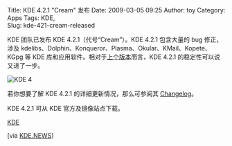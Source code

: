 Title: KDE 4.2.1 "Cream" 发布
Date: 2009-03-05 09:25
Author: toy
Category: Apps
Tags: KDE,  
Slug: kde-421-cream-released

KDE 团队已发布 KDE 4.2.1（代号“Cream”）。KDE 4.2.1 包含大量的 bug
修正，涉及
kdelibs、Dolphin、Konqueror、Plasma、Okular、KMail、Kopete、KGpg 等 KDE
库和应用软件。相对于[上个版本](http://linuxtoy.org/archives/kde-420-released.html)而言，KDE
4.2.1 的稳定性可以说又进了一步。

![KDE 4](http://i.linuxtoy.org/i/2007/04/kde-logo.jpg)

若你想要了解 KDE 4.2.1 的详细更新情况，那么可参阅其
[Changelog](http://www.kde.org/announcements/changelogs/changelog4_2to4_2_1.php)。

KDE 4.2.1 可从 KDE 官方及镜像站点下载。

[KDE](http://www.kde.org/info/4.2.1.php)

[via
[KDE.NEWS](http://dot.kde.org/2009/03/04/kde-421-provides-cream-top-kde)]
